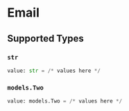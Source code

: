 # Email


## Supported Types

### `str`

```python
value: str = /* values here */
```

### `models.Two`

```python
value: models.Two = /* values here */
```


